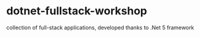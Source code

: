 # dotnet-fullstack-workshop
collection of full-stack applications, developed thanks to .Net 5 framework
